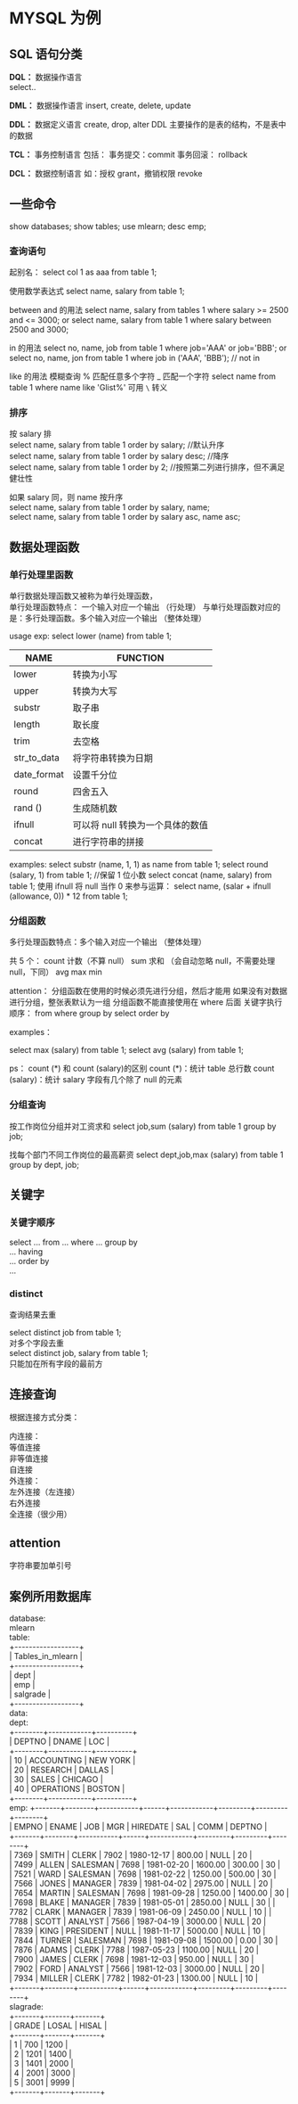 # MYSQL 为例

## SQL 语句分类

**DQL：** 
	数据操作语言  
	select..

**DML：** 
	数据操作语言 
	insert, create, delete, update 
 
**DDL：** 
	数据定义语言 
	create, drop, alter
	DDL 主要操作的是表的结构，不是表中的数据

**TCL：** 
	事务控制语言
	包括：
		事务提交：commit 
		事务回滚： rollback 

**DCL：** 
	数据控制语言
	如：授权 grant，撤销权限 revoke


## 一些命令

show databases;
show tables;
use mlearn;
desc emp;

### 查询语句

起别名：
select col 1 as aaa from table 1;

使用数学表达式
select name, salary from table 1;

between and 的用法
select name, salary from tables 1 where  salary >= 2500 and <= 3000;
or
select name, salary from table 1 where salary between 2500 and 3000;

in 的用法
select no, name, job from table 1 where job='AAA' or job='BBB';
or 
select no, name, jon from table 1 where job in ('AAA', 'BBB');
// not in

like 的用法
模糊查询
% 匹配任意多个字符
\_  匹配一个字符
select name from table 1 where name like 'Glist%'
可用 `\` 转义

### 排序

按 salary 排  
select name, salary from table 1 order by salary;    //默认升序  
select name, salary from table 1 order by salary desc;    //降序  
select name, salary from table 1 order by 2;           //按照第二列进行排序，但不满足健壮性  

如果 salary 同，则 name 按升序  
select name, salary from table 1 order by salary, name;  
select name, salary from table 1 order by salary asc, name asc;  


## 数据处理函数

### 单行处理里函数

单行数据处理函数又被称为单行处理函数，  
单行处理函数特点： 一个输入对应一个输出  （行处理）
与单行处理函数对应的是：多行处理函数。多个输入对应一个输出 （整体处理）  

usage exp:
select lower (name) from table 1;

| NAME | FUNCTION |
| ---- | ---- |
| lower | 转换为小写 |
| upper | 转换为大写 |
| substr | 取子串 |
| length | 取长度 |
| trim | 去空格 |
| str_to_data | 将字符串转换为日期 |
| date_format | 设置千分位 |
| round | 四舍五入 |
| rand () | 生成随机数 |
| ifnull | 可以将 null 转换为一个具体的数值 |
| concat | 进行字符串的拼接 |

examples:
select substr (name, 1, 1) as name from table 1;
select round (salary, 1) from table 1;       //保留 1 位小数
select concat (name, salary) from table 1;
使用 ifnull 将 null 当作 0 来参与运算：
select name, (salar + ifnull (allowance, 0)) * 12 from table 1;

### 分组函数

多行处理函数特点：多个输入对应一个输出 （整体处理）  

共 5 个：
	count  计数（不算 null）
	sum     求和 （会自动忽略 null，不需要处理 null，下同）
	avg
	max
	min

attention：
	分组函数在使用的时候必须先进行分组，然后才能用
	如果没有对数据进行分组，整张表默认为一组
	分组函数不能直接使用在 where 后面
	关键字执行顺序：
		from
		where
		group by
		select
		order by

examples：

select max (salary) from table 1;
select avg (salary) from table 1;

ps：
count (\*) 和 count (salary)的区别
count (\*)：统计 table 总行数
count (salary)：统计 salary 字段有几个除了 null 的元素


### 分组查询

按工作岗位分组并对工资求和
select job,sum (salary) from table 1 group by job;

找每个部门不同工作岗位的最高薪资
select dept,job,max (salary) from table 1 group by dept, job;


## 关键字

### 关键字顺序

select
	...
from
	...
where
	...
group by  
	...
having  
	...
order by  
	...

### distinct

查询结果去重  

select distinct job from table 1;  
对多个字段去重  
select distinct job, salary from table 1;  
只能加在所有字段的最前方  


## 连接查询

根据连接方式分类：  
  
内连接：  
	等值连接  
	非等值连接  
	自连接  
外连接：  
	左外连接（左连接）  
	右外连接  
全连接（很少用）





## attention

字符串要加单引号




## 案例所用数据库

database:  
	mlearn  
table:  
	+------------------+  
	| Tables_in_mlearn |  
	+------------------+  
	| dept             |  
	| emp              |  
	| salgrade         |  
	+------------------+  
data:  
	dept:  
		+--------+------------+----------+  
		| DEPTNO | DNAME      | LOC      |  
		+--------+------------+----------+  
		|     10 | ACCOUNTING | NEW YORK |  
		|     20 | RESEARCH   | DALLAS   |  
		|     30 | SALES      | CHICAGO  |   
		|     40 | OPERATIONS | BOSTON   |  
		+--------+------------+----------+  
	emp:
		+-------+--------+-----------+------+------------+---------+---------+--------+  
		| EMPNO | ENAME  | JOB       | MGR  | HIREDATE   | SAL     | COMM    | DEPTNO |  
		+-------+--------+-----------+------+------------+---------+---------+--------+  
		|  7369 | SMITH  | CLERK     | 7902 | 1980-12-17 |  800.00 |    NULL |     20 |  
		|  7499 | ALLEN  | SALESMAN  | 7698 | 1981-02-20 | 1600.00 |  300.00 |     30 |  
		|  7521 | WARD   | SALESMAN  | 7698 | 1981-02-22 | 1250.00 |  500.00 |     30 |  
		|  7566 | JONES  | MANAGER   | 7839 | 1981-04-02 | 2975.00 |    NULL |     20 |  
		|  7654 | MARTIN | SALESMAN  | 7698 | 1981-09-28 | 1250.00 | 1400.00 |     30 |  
		|  7698 | BLAKE  | MANAGER   | 7839 | 1981-05-01 | 2850.00 |    NULL |     30 | 
		|  7782 | CLARK  | MANAGER   | 7839 | 1981-06-09 | 2450.00 |    NULL |     10 | 
		|  7788 | SCOTT  | ANALYST   | 7566 | 1987-04-19 | 3000.00 |    NULL |     20 |  
		|  7839 | KING   | PRESIDENT | NULL | 1981-11-17 | 5000.00 |    NULL |     10 |  
		|  7844 | TURNER | SALESMAN  | 7698 | 1981-09-08 | 1500.00 |    0.00 |     30 |  
		|  7876 | ADAMS  | CLERK     | 7788 | 1987-05-23 | 1100.00 |    NULL |     20 |  
		|  7900 | JAMES  | CLERK     | 7698 | 1981-12-03 |  950.00 |    NULL |     30 |  
		|  7902 | FORD   | ANALYST   | 7566 | 1981-12-03 | 3000.00 |    NULL |     20 |  
		|  7934 | MILLER | CLERK     | 7782 | 1982-01-23 | 1300.00 |    NULL |     10 |  
		+-------+--------+-----------+------+------------+---------+---------+--------+  
	slagrade:  
		+-------+-------+-------+  
		| GRADE | LOSAL | HISAL |  
		+-------+-------+-------+  
		|     1 |   700 |  1200 |  
		|     2 |  1201 |  1400 |  
		|     3 |  1401 |  2000 |  
		|     4 |  2001 |  3000 |  
		|     5 |  3001 |  9999 |   
		+-------+-------+-------+   
		
		
		